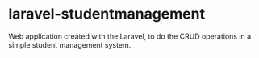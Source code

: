 # laravel-studentmanagement
Web application created with the Laravel, to do the CRUD operations in a simple student management system..

